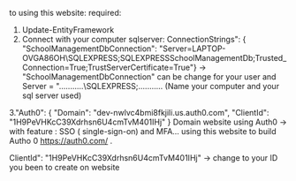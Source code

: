 to using this website:
required:
1. Update-EntityFramework
2. Connect with your computer sqlserver: ConnectionStrings": {
    "SchoolManagementDbConnection": "Server=LAPTOP-OVGA86OH\\SQLEXPRESS;SQLEXPRESSSchoolManagementDb;Trusted_Connection=True;TrustServerCertificate=True"}
-> "SchoolManagementDbConnection" can be change for your user and Server = "...........\\SQLEXPRESS;........... (Name your computer and your sql server used)

3."Auth0": {
  "Domain": "dev-nwlvc4bmi8fkjili.us.auth0.com",
  "ClientId": "1H9PeVHKcC39Xdrhsn6U4cmTvM401IHj"
  }
  Domain website using Auth0 -> with feature : SSO ( single-sign-on) and MFA...
  using this website to build Autho 0 https://auth0.com/ .

ClientId": "1H9PeVHKcC39Xdrhsn6U4cmTvM401IHj" -> change to your ID you been to create on website
